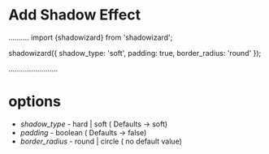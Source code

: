 # Add Shadow Effect

..........
import {shadowizard} from 'shadowizard';

shadowizard({
      shadow_type: 'soft',
      padding: true,
      border_radius: 'round'
    });
    
........................

# options

* *shadow_type* - hard | soft ( Defaults -> soft)
* *padding* - boolean ( Defaults -> false)
* *border_radius* - round | circle ( no default value)
